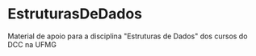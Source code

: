# EstruturasDeDados
Material de apoio para a disciplina "Estruturas de Dados" dos cursos do DCC na UFMG
